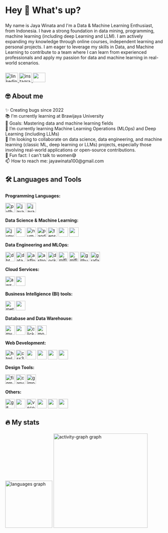 <!--
**JayaWinata/JayaWinata** is a ✨ _special_ ✨ repository because its `README.md` (this file) appears on your GitHub profile.

Here are some ideas to get you started:

- 🔭 I’m currently working on ...
- 🌱 I’m currently learning ...
- 👯 I’m looking to collaborate on ...
- 🤔 I’m looking for help with ...
- 💬 Ask me about ...
- 📫 How to reach me: ...
- 😄 Pronouns: ...
- ⚡ Fun fact: ...
-->

<h1 align="left">Hey 👋 What's up?</h1>

###

<p align="left">My name is Jaya Winata and I'm a Data & Machine Learning Enthusiast, from Indonesia. I have a strong foundation in data mining, programming, machine learning (including deep Learning and LLM). I am actively expanding my knowledge through online courses, independent learning and personal projects. I am eager to leverage my skills in Data, and Machine Learning to contribute to a team where I can learn from experienced professionals and apply my passion for data and machine learning in real-world scenarios.</p>

###

<div align="left">
  <a href="https://www.linkedin.com/in/jaya-winata" target="_blank">
    <img src="https://raw.githubusercontent.com/maurodesouza/profile-readme-generator/master/src/assets/icons/social/linkedin/default.svg" width="40" height="30" alt="linkedin logo"  />
  </a>
  <a href="https://www.instagram.com/j.winz_/" target="_blank">
    <img src="https://raw.githubusercontent.com/maurodesouza/profile-readme-generator/master/src/assets/icons/social/instagram/default.svg" width="40" height="30" alt="instagram logo"  />
  </a>
  <a href="https://www.kaggle.com/jayawinata" target="_blank">
    <img src="https://cdn.jsdelivr.net/gh/devicons/devicon@latest/icons/kaggle/kaggle-original-wordmark.svg" height="30" width="40"/>
  </a>
</div>

###

<h2 align="left">🤓 About me</h2>

###

<p align="left">✨ Creating bugs since 2022<br>📚 I'm currently learning at Brawijaya University<br>🎯 Goals: Mastering data and machine learning fields<br>🌱 I’m currently learning Machine Learning Operations (MLOps) and Deep Learning (including LLMs)<br>👯 I’m looking to collaborate on data science, data engineering, and machine learning (classic ML, deep learning or LLMs) projects, especially those involving real-world applications or open-source contributions.<br>🎲 Fun fact: I can't talk to women😅<br>📫 How to reach me: jayawinata100@gmail.com</p>

###

<h2 align="left">🛠️ Languages and Tools</h2>

###

**Programming Languages:**

<p align="left">
  <img src="https://cdn.jsdelivr.net/gh/devicons/devicon/icons/python/python-original.svg" height="30" alt="python logo" />
  <img src="https://cdn.jsdelivr.net/gh/devicons/devicon/icons/java/java-original.svg" height="30" alt="java logo" />
  <img src="https://cdn.jsdelivr.net/gh/devicons/devicon/icons/javascript/javascript-original.svg" height="30" alt="javascript logo" />
</p>

**Data Science & Machine Learning:**

<p align="left">
  <img src="https://cdn.jsdelivr.net/gh/devicons/devicon/icons/jupyter/jupyter-original.svg" height="30" alt="jupyter logo" />
  <img src="https://cdn.jsdelivr.net/gh/devicons/devicon@latest/icons/scikitlearn/scikitlearn-original.svg" height="30"/>
  <img src="https://cdn.jsdelivr.net/gh/devicons/devicon/icons/numpy/numpy-original.svg" height="30" alt="numpy logo" />
  <img src="https://cdn.jsdelivr.net/gh/devicons/devicon/icons/pandas/pandas-original.svg" height="30" alt="pandas logo" />
  <img src="https://cdn.jsdelivr.net/gh/devicons/devicon/icons/tensorflow/tensorflow-original.svg" height="30" alt="tensorflow logo" />
  <img src="https://cdn.jsdelivr.net/gh/devicons/devicon@latest/icons/keras/keras-original.svg" height="30"/>
  <img src="https://www.thesoftwarereport.com/wp-content/uploads/2023/09/Hugging-Face2.png" height="30"/>
</p>

**Data Engineering and MLOps:**

<p align="left">
  <img src="https://assets.streamlinehq.com/image/private/w_300,h_300,ar_1/f_auto/v1/icons/3/dbt-icon-sefw4nnptjlk5lk13atgvm.png/dbt-icon-2yxlz1fvy25mvn5scgnlw.png?_a=DATAdtAAZAA0" height="30" alt="dbt logo" />
  <img src="https://datahub.com/wp-content/uploads/2025/04/DataHub-Logo-5.svg" height="30" alt="datahub logo"/>
  <img src="https://airflow.apache.org/docs/apache-airflow/1.10.6/_images/pin_large.png" height="30" alt="airflow logo"/>
  <img src="https://www.astronomer.io/monogram/astronomer-monogram-RGB.svg" height="30" alt="astronomer logo"/>
  <img src="https://cdn.jsdelivr.net/gh/devicons/devicon/icons/docker/docker-original.svg" height="30" alt="docker logo"/>
  <img src="https://miro.medium.com/v2/resize:fit:528/0*4Kw51eGc74EsFLSs.png" height="30" alt="mlflow logo"/>
  <img src="https://upload.wikimedia.org/wikipedia/commons/a/af/Data_Version_Control._Official_Logo_by_Iterative.ai.png" height="30" alt="mlflow logo"/>
  <img src="https://miro.medium.com/v2/resize:fit:1400/1*7qk0-4XwCKWQO0GU5Hu39w.png" height="30" alt="github actions logo"/>
  <img src="https://images.icon-icons.com/2699/PNG/512/grafana_logo_icon_171049.png" height="30" alt="grafana logo"/>
</p>

**Cloud Services:**

<p align="left">
  <img src="https://cdn.jsdelivr.net/gh/devicons/devicon/icons/amazonwebservices/amazonwebservices-line-wordmark.svg" height="30" alt="aws logo"/>
  <img src="https://cdn.jsdelivr.net/gh/devicons/devicon/icons/azure/azure-original.svg" height="30"/>
</p>

**Business Intellgience (BI) tools:**

<p align="left">
  <img src="https://images.icon-icons.com/2699/PNG/512/metabase_logo_icon_170959.png" height="30" alt="metabase logo"/>
  <img src="https://cdn.jsdelivr.net/gh/devicons/devicon@latest/icons/microsoftsqlserver/microsoftsqlserver-original-wordmark.svg" height="30"/>
</p>

**Database and Data Warehouse:**

<p align="left">
  <img src="https://cdn.jsdelivr.net/gh/devicons/devicon/icons/mysql/mysql-original.svg" height="30" alt="mysql logo" />
  <img src="https://cdn.jsdelivr.net/gh/devicons/devicon@latest/icons/microsoftsqlserver/microsoftsqlserver-original-wordmark.svg" height="30"/>
  <img src="https://www.cdnlogo.com/logos/c/57/clickhouse.svg" height="30" alt="clickhouse logo"/>
  <img src="https://cdn.jsdelivr.net/gh/devicons/devicon/icons/mongodb/mongodb-original.svg" height="30" alt="mongodb logo"/>
</p>

**Web Development:**

<p align="left">
  <img src="https://cdn.jsdelivr.net/gh/devicons/devicon/icons/html5/html5-original.svg" height="30" alt="html5 logo" />
  <img src="https://cdn.jsdelivr.net/gh/devicons/devicon/icons/css3/css3-original.svg" height="30" alt="css3 logo" />
  <img src="https://cdn.jsdelivr.net/gh/devicons/devicon@latest/icons/laravel/laravel-original.svg" height="30"/>
  <img src="https://cdn.jsdelivr.net/gh/devicons/devicon@latest/icons/tailwindcss/tailwindcss-original.svg" height="30" />
  <img src="https://cdn.jsdelivr.net/gh/devicons/devicon/icons/fastapi/fastapi-original.svg" height="30" />
  <img src="https://cdn.jsdelivr.net/gh/devicons/devicon/icons/flask/flask-original.svg" height="30" />
</p>

**Design Tools:**

<p align="left">
  <img src="https://cdn.jsdelivr.net/gh/devicons/devicon/icons/figma/figma-original.svg" height="30" alt="figma logo"  />
  <img src="https://cdn.jsdelivr.net/gh/devicons/devicon/icons/canva/canva-original.svg" height="30" alt="canva logo"  />
  <img src="https://cdn.jsdelivr.net/gh/devicons/devicon/icons/gimp/gimp-original.svg" height="30" alt="gimp logo"  />
</p>

**Others:**

<p align="left">
  <img src="https://cdn.jsdelivr.net/gh/devicons/devicon/icons/git/git-original.svg" height="30" alt="git logo" />
  <img src="https://cdn.jsdelivr.net/gh/devicons/devicon@latest/icons/postman/postman-original.svg" height="30"/>
  <img src="https://cdn.jsdelivr.net/gh/devicons/devicon/icons/vscode/vscode-original.svg" height="30" alt="vscode logo" />
  <img src="https://cdn.jsdelivr.net/gh/devicons/devicon@latest/icons/selenium/selenium-original.svg" height="30"/>
  <img src="https://cdn.jsdelivr.net/gh/devicons/devicon@latest/icons/notion/notion-original.svg" height="30"/>
  <img src="https://cdn.jsdelivr.net/gh/devicons/devicon@latest/icons/latex/latex-original.svg" height="30"/>

###

<h2 align="left">🔥 My stats</h2>

###

<div align="left">
  <img src="https://github-readme-stats.vercel.app/api/top-langs?username=JayaWinata&locale=en&hide_title=false&layout=compact&card_width=320&langs_count=5&theme=gotham&hide_border=true&order=2" height="150" alt="languages graph"  />
   <img src="https://github-readme-activity-graph.vercel.app/graph?username=JayaWinata&radius=16&theme=modern-lilac&area=true&order=5&hide_border=true&hide_title=false" height="300" alt="activity-graph graph"  />
</div>

###
